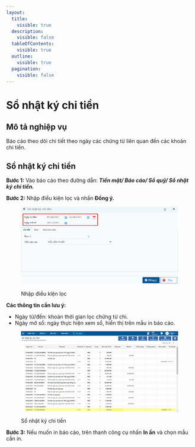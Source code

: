 ```yaml
---
layout:
  title:
    visible: true
  description:
    visible: false
  tableOfContents:
    visible: true
  outline:
    visible: true
  pagination:
    visible: false
---
```


# Sổ nhật ký chi tiền

## Mô tả nghiệp vụ

Báo cáo theo dõi chi tiết theo ngày các chứng từ liên quan đến các khoản chi tiền.

## Sổ nhật ký chi tiền

**Bước 1:** Vào báo cáo theo đường dẫn: _**Tiền mặt/ Báo cáo/ Sổ quỹ/ Sổ nhật ký chi tiền.**_

**Bước 2:** Nhập điều kiện lọc và nhấn **Đồng ý.**

<figure><img src="../../.gitbook/assets/nhật ký chi tiền 01.png" alt=""><figcaption><p>Nhập điều klện lọc</p></figcaption></figure>

**Các thông tin cần lưu ý:**

* Ngày từ/đến: khoản thời gian lọc chứng từ chi.
* Ngày mở sổ: ngày thực hiện xem sổ, hiển thị trên mẫu in báo cáo.

<figure><img src="../../.gitbook/assets/nhật ký chi tiền 02.png" alt=""><figcaption><p>Sổ nhật ký chi tiền</p></figcaption></figure>

**Bước 3:** Nếu muốn in báo cáo, trên thanh công cụ nhấn **In ấn** và chọn mẫu cần in.
